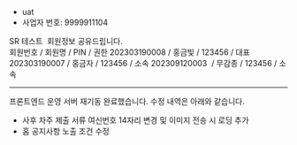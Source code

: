 - uat
- 사업자 번호: 9999911104

SR 테스트  회원정보 공유드립니다.  
회원번호 / 회원명 / PIN / 권한
202303190008 / 홍금빛 / 123456 / 대표
202303190007 / 홍금자 / 123456 / 소속
202309120003  / 무감종 / 123456 / 소속



***

프론트엔드 운영 서버 재기동 완료했습니다. 수정 내역은 아래와 같습니다.

- 사후 차주 제출 서류 여신번호 14자리 변경 및 이미지 전송 시 로딩 추가
- 홈 공지사항 노출 조건 수정